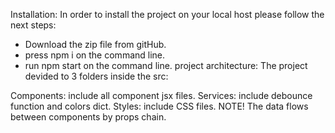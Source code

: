 Installation: In order to install the project on your local host please follow the next steps:

- Download the zip file from gitHub.
- press npm i on the command line.
- run npm start on the command line.
  project architecture: The project devided to 3 folders inside the src:

Components: include all component jsx files.
Services: include debounce function and colors dict.
Styles: include CSS files.
NOTE! The data flows between components by props chain.
